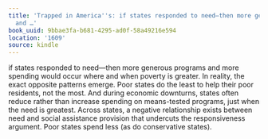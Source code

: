 ```yaml
---
title: 'Trapped in America''s: if states responded to need—then more generous programs
  and …'
book_uuid: 9bbae3fa-b681-4295-ad0f-58a49216e594
location: '1609'
source: kindle
---
```


if states responded to need—then more generous programs and more spending would occur where and when poverty is greater. In reality, the exact opposite patterns emerge. Poor states do the least to help their poor residents, not the most. And during economic downturns, states often reduce rather than increase spending on means-tested programs, just when the need is greatest. Across states, a negative relationship exists between need and social assistance provision that undercuts the responsiveness argument. Poor states spend less (as do conservative states).